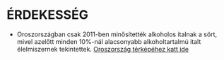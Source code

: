 # ÉRDEKESSÉG

-   Oroszországban csak 2011-ben minősítették alkoholos italnak a sört, mivel azelőtt minden 10%-nál alacsonyabb alkoholtartalmú italt élelmiszernek tekintettek. [Oroszország térképéhez katt ide](https://www.nationsonline.org/maps/russia-political-map.jpg)

